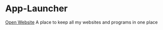 # App-Launcher

<a href="https://abdullah20401.github.io/App-Launcher/">Open Website<a>
A place to keep all my websites and programs in one place
